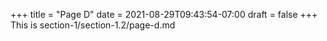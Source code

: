 +++
title = "Page D"
date = 2021-08-29T09:43:54-07:00
draft = false
+++
This is section-1/section-1.2/page-d.md
